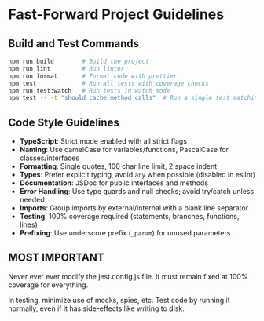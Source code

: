 # Fast-Forward Project Guidelines

## Build and Test Commands
```bash
npm run build        # Build the project
npm run lint         # Run linter
npm run format       # Format code with prettier
npm test             # Run all tests with coverage checks
npm run test:watch   # Run tests in watch mode
npm test -- -t "should cache method calls"  # Run a single test matching pattern
```

## Code Style Guidelines
- **TypeScript**: Strict mode enabled with all strict flags
- **Naming**: Use camelCase for variables/functions, PascalCase for classes/interfaces
- **Formatting**: Single quotes, 100 char line limit, 2 space indent
- **Types**: Prefer explicit typing, avoid `any` when possible (disabled in eslint)
- **Documentation**: JSDoc for public interfaces and methods
- **Error Handling**: Use type guards and null checks; avoid try/catch unless needed
- **Imports**: Group imports by external/internal with a blank line separator
- **Testing**: 100% coverage required (statements, branches, functions, lines)
- **Prefixing**: Use underscore prefix (`_param`) for unused parameters

## MOST IMPORTANT
Never ever ever modify the jest.config.js file. It must remain fixed at 100%
coverage for everything.

In testing, minimize use of mocks, spies, etc. Test code by running it
normally, even if it has side-effects like writing to disk.
